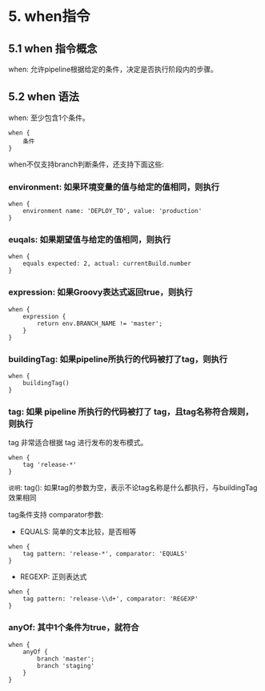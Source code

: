 # 5. when指令

## 5.1 when 指令概念

when: 允许pipeline根据给定的条件，决定是否执行阶段内的步骤。

## 5.2 when 语法

when: 至少包含1个条件。

```
when {
    条件
}
```

when不仅支持branch判断条件，还支持下面这些:

### environment: 如果环境变量的值与给定的值相同，则执行

```
when {
    environment name: 'DEPLOY_TO', value: 'production'
}
```

### euqals: 如果期望值与给定的值相同，则执行

```
when {
    equals expected: 2, actual: currentBuild.number
}
```

### expression: 如果Groovy表达式返回true，则执行
```
when {
    expression {
        return env.BRANCH_NAME != 'master';
    }
}
```

### buildingTag: 如果pipeline所执行的代码被打了tag，则执行

```
when {
    buildingTag()
}
```

### tag: 如果 pipeline 所执行的代码被打了 tag，且tag名称符合规则，则执行

tag 非常适合根据 tag 进行发布的发布模式。

```
when {
    tag 'release-*'
}
```

`说明`: tag(): 如果tag的参数为空，表示不论tag名称是什么都执行，与buildingTag效果相同

tag条件支持 comparator参数:

* EQUALS: 简单的文本比较，是否相等

```
when {
    tag pattern: 'release-*', comparator: 'EQUALS'
}
```

* REGEXP: 正则表达式

```
when {
    tag pattern: 'release-\\d+', comparator: 'REGEXP'
}
```

### anyOf: 其中1个条件为true，就符合

```
when {
    anyOf {
        branch 'master';
        branch 'staging'
    }
}
```
